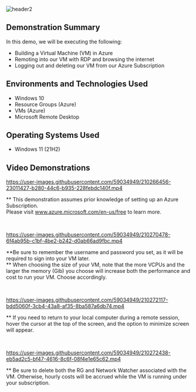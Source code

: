 
![header2](https://user-images.githubusercontent.com/59034949/210636912-a196e31a-0704-4d23-8f5e-eedf0c3e3595.jpg)

<h2>Demonstration Summary</h2>
<p> In this demo, we will be executing the following:</p>

- Building a Virtual Machine (VM) in Azure
- Remoting into our VM with RDP and browsing the internet
- Logging out and deleting our VM from our Azure Subscription


<h2>Environments and Technologies Used</h2>

- Windows 10
- Resource Groups (Azure)
- VMs (Azure)
- Microsoft Remote Desktop

<h2>Operating Systems Used </h2>

- Windows 11</b> (21H2)


<h2>Video Demonstrations</h2>

https://user-images.githubusercontent.com/59034949/210266456-23011427-b280-44c6-b935-228febdc140f.mp4

** This demonstration assumes prior knowledge of setting up an Azure Subscription.
  <br>
  Please visit www.azure.microsoft.com/en-us/free to learn more.
</p>
<br />


https://user-images.githubusercontent.com/59034949/210270478-6f4ab95b-c1bf-4be2-b242-d0ab66ad9fbc.mp4



<p>
 **Be sure to remember the username and password you set, as it will be required to sign into your VM later. <br>
** When choosing the size of your VM, note that the more VCPUs and the larger the memory (Gib) you choose will increase both the performance and cost to run your VM. Choose accordingly.
</p>
<br />




https://user-images.githubusercontent.com/59034949/210272117-bdd5060f-3cb4-43a8-af35-8ba587a6db74.mp4



** If you need to return to your local computer during a remote session, hover the cursor at the top of the screen, and the option to minimize screen will appear. 
</p>
<br />




https://user-images.githubusercontent.com/59034949/210272438-eb5ad2c5-bf47-4616-8c6f-08f4e1e65c62.mp4


<p>
** Be sure to delete both the RG and Network Watcher associated with the VM. Otherwise, hourly costs will be accrued while the VM is running under your subscription.
</p>
